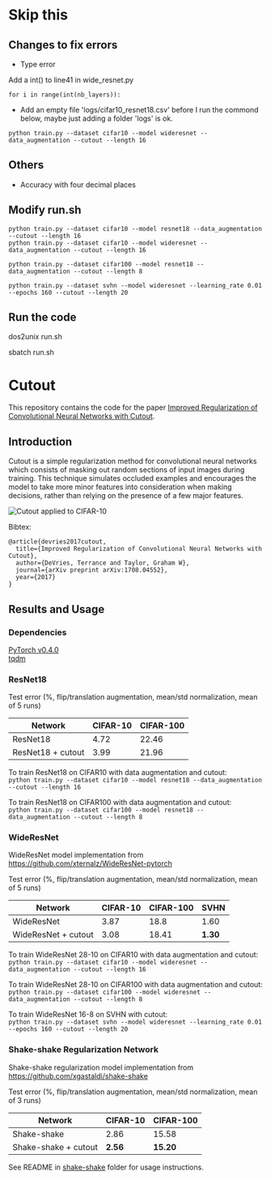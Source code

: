 # Skip this
## Changes to fix errors
- Type error

Add a int() to line41 in wide_resnet.py
```
for i in range(int(nb_layers)):
```
- Add an empty file 'logs/cifar10_resnet18.csv' before I run the commond below, maybe just adding a folder 'logs' is ok.
```
python train.py --dataset cifar10 --model wideresnet --data_augmentation --cutout --length 16
```
## Others
- Accuracy with four decimal places
## Modify run.sh 
```shell
python train.py --dataset cifar10 --model resnet18 --data_augmentation --cutout --length 16
python train.py --dataset cifar10 --model wideresnet --data_augmentation --cutout --length 16

python train.py --dataset cifar100 --model resnet18 --data_augmentation --cutout --length 8

python train.py --dataset svhn --model wideresnet --learning_rate 0.01 --epochs 160 --cutout --length 20
```
## Run the code 
dos2unix run.sh

sbatch run.sh

# Cutout

This repository contains the code for the paper [Improved Regularization of Convolutional Neural Networks with Cutout](https://arxiv.org/abs/1708.04552). 

## Introduction

Cutout is a simple regularization method for convolutional neural networks which consists of masking out random sections of input images during training. This technique simulates occluded examples and encourages the model to take more minor features into consideration when making decisions, rather than relying on the presence of a few major features.  
  
![Cutout applied to CIFAR-10](https://github.com/uoguelph-mlrg/Cutout/blob/master/images/cutout_on_cifar10.jpg "Cutout applied to CIFAR-10")

Bibtex:  
```
@article{devries2017cutout,  
  title={Improved Regularization of Convolutional Neural Networks with Cutout},  
  author={DeVries, Terrance and Taylor, Graham W},  
  journal={arXiv preprint arXiv:1708.04552},  
  year={2017}  
}
```

## Results and Usage   
### Dependencies  
[PyTorch v0.4.0](http://pytorch.org/)  
[tqdm](https://pypi.python.org/pypi/tqdm)

### ResNet18  
Test error (%, flip/translation augmentation, mean/std normalization, mean of 5 runs) 

| **Network** | **CIFAR-10** | **CIFAR-100** |
| ----------- | ------------ | ------------- |
| ResNet18    | 4.72         | 22.46         |
| ResNet18 + cutout | 3.99   | 21.96         |  

To train ResNet18 on CIFAR10 with data augmentation and cutout:    
`python train.py --dataset cifar10 --model resnet18 --data_augmentation --cutout --length 16`

To train ResNet18 on CIFAR100 with data augmentation and cutout:  
`python train.py --dataset cifar100 --model resnet18 --data_augmentation --cutout --length 8`

### WideResNet
WideResNet model implementation from https://github.com/xternalz/WideResNet-pytorch  

Test error (%, flip/translation augmentation, mean/std normalization, mean of 5 runs)  

| **Network** | **CIFAR-10** | **CIFAR-100** | **SVHN** |
| ----------- | ------------ | ------------- | -------- |
| WideResNet  | 3.87         | 18.8          | 1.60     |
| WideResNet + cutout | 3.08 | 18.41         | **1.30** |

To train WideResNet 28-10 on CIFAR10 with data augmentation and cutout:    
`python train.py --dataset cifar10 --model wideresnet --data_augmentation --cutout --length 16`

To train WideResNet 28-10 on CIFAR100 with data augmentation and cutout:  
`python train.py --dataset cifar100 --model wideresnet --data_augmentation --cutout --length 8`

To train WideResNet 16-8 on SVHN with cutout:  
`python train.py --dataset svhn --model wideresnet --learning_rate 0.01 --epochs 160 --cutout --length 20`

### Shake-shake Regularization Network
Shake-shake regularization model implementation from https://github.com/xgastaldi/shake-shake

Test error (%, flip/translation augmentation, mean/std normalization, mean of 3 runs)  

| **Network** | **CIFAR-10** | **CIFAR-100** |
| ----------- | ------------ | ------------- |
| Shake-shake | 2.86         | 15.58         |
| Shake-shake + cutout | **2.56** | **15.20** |

See README in [shake-shake](https://github.com/uoguelph-mlrg/Cutout/tree/master/shake-shake) folder for usage instructions.
